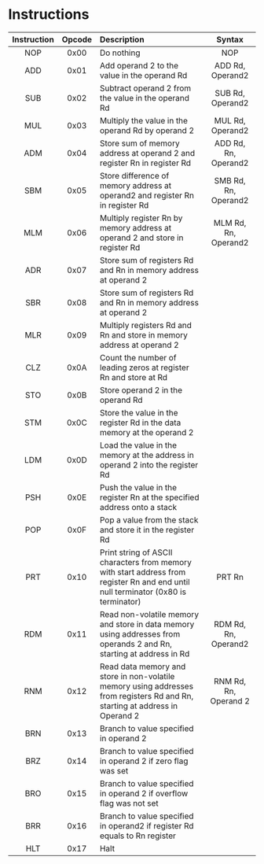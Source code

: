# Instructions


| Instruction | Opcode | Description                                                                                                                         |        Syntax         |
|:-----------:|:------:|:------------------------------------------------------------------------------------------------------------------------------------|:---------------------:|
|     NOP     |  0x00  | Do nothing                                                                                                                          |          NOP          |
|     ADD     |  0x01  | Add operand 2 to the value in the operand Rd                                                                                        |   ADD Rd, Operand2    |
|     SUB     |  0x02  | Subtract operand 2 from the value in the operand Rd                                                                                 |   SUB Rd, Operand2    |
|     MUL     |  0x03  | Multiply the value in the operand Rd by operand 2                                                                                   |   MUL Rd, Operand2    |
|     ADM     |  0x04  | Store sum of memory address at operand 2 and register Rn in register Rd                                                             | ADD Rd, Rn, Operand2  |
|     SBM     |  0x05  | Store difference of memory address at operand2 and register Rn in register Rd                                                       | SMB Rd, Rn, Operand2  |
|     MLM     |  0x06  | Multiply register Rn by memory address at operand 2 and store in register Rd                                                        | MLM Rd, Rn, Operand2  |
|     ADR     |  0x07  | Store sum of registers Rd and Rn in memory address at operand 2                                                                     |                       |
|     SBR     |  0x08  | Store sum of registers Rd and Rn in memory address at operand 2                                                                     |                       |
|     MLR     |  0x09  | Multiply registers Rd and Rn and store in memory address at operand 2                                                               |                       |
|     CLZ     |  0x0A  | Count the number of leading zeros at register Rn and store at Rd                                                                    |                       |
|     STO     |  0x0B  | Store operand 2 in the operand Rd                                                                                                   |                       |
|     STM     |  0x0C  | Store the value in the register Rd in the data memory at the operand 2                                                              |                       |
|     LDM     |  0x0D  | Load the value in the memory at the address in operand 2 into the register Rd                                                       |                       |
|     PSH     |  0x0E  | Push the value in the register Rn at the specified address onto a stack                                                             |                       |
|     POP     |  0x0F  | Pop a value from the stack and store it in the register Rd                                                                          |                       |
|     PRT     |  0x10  | Print string of ASCII characters from memory with start address from register Rn and end until null terminator (0x80 is terminator) |        PRT Rn         |
|     RDM     |  0x11  | Read non-volatile memory and store in data memory using addresses from operands 2 and Rn, starting at address in Rd                 | RDM Rd, Rn, Operand2  |
|     RNM     |  0x12  | Read data memory and store in non-volatile memory using addresses from registers Rd and Rn, starting at address in Operand 2        | RNM Rd, Rn, Operand 2 |
|     BRN     |  0x13  | Branch to value specified in operand 2                                                                                              |                       |
|     BRZ     |  0x14  | Branch to value specified in operand 2 if zero flag was set                                                                         |                       |
|     BRO     |  0x15  | Branch to value specified in operand 2 if overflow flag was not set                                                                 |                       |
|     BRR     |  0x16  | Branch to value specified in operand2 if register Rd equals to Rn register                                                          |                       |
|     HLT     |  0x17  | Halt                                                                                                                                |                       |